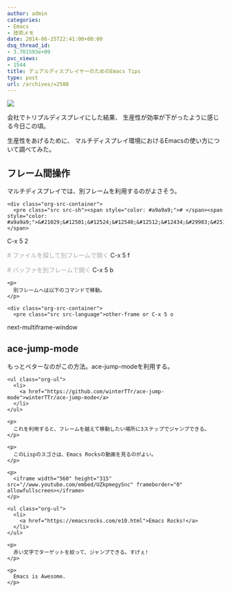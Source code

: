 ```yaml
---
author: admin
categories:
- Emacs
- 技術メモ
date: 2014-06-25T22:41:00+00:00
dsq_thread_id:
- 3.701593e+09
pvc_views:
- 1544
title: デュアルディスプレイヤーのためのEmacs Tips
type: post
url: /archives/=2508
---
```


![][1]

会社でトリプルディスプレイにした結果、 生産性が効率が下がったように感じる今日この頃。 

生産性をあげるために、 マルチディスプレイ環境におけるEmacsの使い方について調べてみた。 

<div id="outline-container-sec-1" class="outline-2">
  <h2 id="sec-1">
    フレーム間操作
  </h2>
  
  <div class="outline-text-2" id="text-1">
    <p>
      マルチディスプレイでは、別フレームを利用するのがよさそう。
    </p>
    
    <div class="org-src-container">
      <pre class="src src-sh"><span style="color: #a9a9a9;"># </span><span style="color: #a9a9a9;">&#21029;&#12501;&#12524;&#12540;&#12512;&#12434;&#29983;&#25104;</span>
C-x 5 2 

<span style="color: #a9a9a9;"># </span><span style="color: #a9a9a9;">&#12501;&#12449;&#12452;&#12523;&#12434;&#25506;&#12375;&#12390;&#21029;&#12501;&#12524;&#12540;&#12512;&#12391;&#38283;&#12367;</span>
C-x 5 f

<span style="color: #a9a9a9;"># </span><span style="color: #a9a9a9;">&#12496;&#12483;&#12501;&#12449;&#12434;&#21029;&#12501;&#12524;&#12540;&#12512;&#12391;&#38283;&#12367;</span>
C-x 5 b
</pre>
    </div>
    
    <p>
      別フレームへは以下のコマンドで移動。
    </p>
    
    <div class="org-src-container">
      <pre class="src src-language">other-frame or C-x 5 o

next-multiframe-window
</pre>
    </div>
  </div>
</div>

<div id="outline-container-sec-2" class="outline-2">
  <h2 id="sec-2">
    ace-jump-mode
  </h2>
  
  <div class="outline-text-2" id="text-2">
    <p>
      もっとベターなのがこの方法。ace-jump-modeを利用する。
    </p>
    
    <ul class="org-ul">
      <li>
        <a href="https://github.com/winterTTr/ace-jump-mode">winterTTr/ace-jump-mode</a>
      </li>
    </ul>
    
    <p>
      これを利用すると、フレームを越えて移動したい場所に3ステップでジャンプできる。
    </p>
    
    <p>
      このLispのスゴさは、Emacs Rocksの動画を見るのがよい。
    </p>
    
    <p>
      <iframe width="560" height="315" src="//www.youtube.com/embed/UZkpmegySnc" frameborder="0" allowfullscreen></iframe>
    </p>
    
    <ul class="org-ul">
      <li>
        <a href="https://emacsrocks.com/e10.html">Emacs Rocks!</a>
      </li>
    </ul>
    
    <p>
      赤い文字でターゲットを絞って、ジャンプできる。すげぇ!
    </p>
    
    <p>
      Emacs is Awesome.
    </p>
  </div>
</div>

 [1]: https://futurismo.biz/wp-content/uploads/emacs_logo.jpg